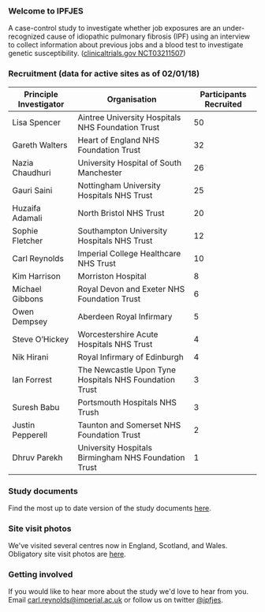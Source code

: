 ### Welcome to IPFJES 

A case-control study to investigate whether job exposures are an under-recognized cause of idiopathic pulmonary fibrosis (IPF) using an interview to collect information about previous jobs and a blood test to investigate genetic susceptibility. ([clinicaltrials.gov NCT03211507](https://clinicaltrials.gov/ct2/show/NCT03211507))

### Recruitment (data for active sites as of 02/01/18)

| Principle Investigator | Organisation                                           | Participants Recruited |
|------------------------|--------------------------------------------------------|------------------------|
| Lisa Spencer           | Aintree University Hospitals NHS Foundation Trust      | 50                     |
| Gareth Walters         | Heart of England NHS Foundation Trust                  | 32                     |
| Nazia Chaudhuri        | University Hospital of South Manchester                | 26                     |
| Gauri Saini            | Nottingham University Hospitals NHS Trust              | 25                     |
| Huzaifa Adamali        | North Bristol NHS Trust                                | 20                     |
| Sophie Fletcher        | Southampton University Hospitals NHS Trust             | 12                     |
| Carl Reynolds          | Imperial College Healthcare NHS Trust                  | 10                     |
| Kim Harrison           | Morriston Hospital                                     | 8                      |
| Michael Gibbons        | Royal Devon and Exeter NHS Foundation Trust            | 6                      |
| Owen Dempsey           | Aberdeen Royal Infirmary                               | 5                      |
| Steve O’Hickey         | Worcestershire Acute Hospitals NHS Trust               | 4                      |
| Nik Hirani             | Royal Infirmary of Edinburgh                           | 4                      |
| Ian Forrest            | The Newcastle Upon Tyne Hospitals NHS Foundation Trust | 3                      |
| Suresh Babu            | Portsmouth Hospitals NHS Trush                         | 3                      |
| Justin Pepperell       | Taunton and Somerset NHS Foundation Trust              | 2                      |
| Dhruv	 Parekh          | University Hospitals Birmingham NHS Foundation Trust   | 1                      |

### Study documents

Find the most up to date version of the study documents [here](https://github.com/drcjar/ipfjes/).

### Site visit photos

We've visited several centres now in England, Scotland, and Wales. Obligatory site visit photos are [here](https://github.com/drcjar/ipfjes/blob/master/photos/photos.md).

### Getting involved

If you would like to hear more about the study we'd love to hear from you. Email <carl.reynolds@imperial.ac.uk> or follow us on twitter [@ipfjes](https://twitter.com/ipfjes). 


